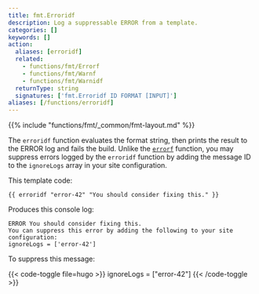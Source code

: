 ```yaml
---
title: fmt.Erroridf
description: Log a suppressable ERROR from a template.
categories: []
keywords: []
action:
  aliases: [erroridf]
  related:
    - functions/fmt/Errorf
    - functions/fmt/Warnf
    - functions/fmt/Warnidf
  returnType: string
  signatures: ['fmt.Erroridf ID FORMAT [INPUT]']
aliases: [/functions/erroridf]
---
```


{{% include "functions/fmt/_common/fmt-layout.md" %}}

The `erroridf` function evaluates the format string, then prints the result to the ERROR log and fails the build. Unlike the [`errorf`] function, you may suppress errors logged by the `erroridf` function by adding the message ID to the `ignoreLogs` array in your site configuration.

This template code:

```go-html-template
{{ erroridf "error-42" "You should consider fixing this." }}
```

Produces this console log:

```text
ERROR You should consider fixing this.
You can suppress this error by adding the following to your site configuration:
ignoreLogs = ['error-42']
```

To suppress this message:

{{< code-toggle file=hugo >}}
ignoreLogs = ["error-42"]
{{< /code-toggle >}}

[`errorf`]: /functions/fmt/errorf/
